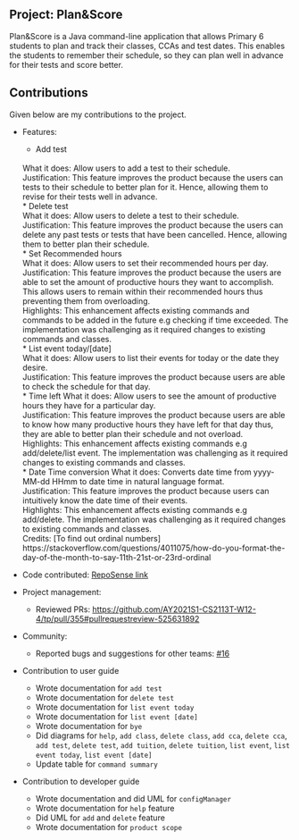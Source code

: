 ## Project: Plan&Score

Plan&Score is a Java command-line application that allows Primary 6 students to plan and track their classes, CCAs and test dates. This enables the students to remember their schedule, so they can plan well in advance for their tests and score better.

## Contributions
Given below are my contributions to the project.
* Features:
    * Add test 
    <br>
    What it does: Allow users to add a test to their schedule.
    <br>
    Justification: This feature improves the product because the users can tests to their schedule to better plan for it. Hence, allowing them to revise for their tests well in advance.
    <br>
    * Delete test 
    <br>
    What it does: Allow users to delete a test to their schedule.
    <br>
    Justification: This feature improves the product because the users can delete any past tests or tests that have been cancelled. 
    Hence, allowing them to better plan their schedule. 
    <br>
    * Set Recommended hours
    <br>
    What it does: Allow users to set their recommended hours per day.
    <br>
    Justification: This feature improves the product because the users are able to set the amount of productive hours they want to accomplish.
    This allows users to remain within their recommended hours thus preventing them from overloading.
    <br>
    Highlights: This enhancement affects existing commands and commands to be added in the future e.g checking if time exceeded.
    The implementation was challenging as it required changes to existing commands and classes.
    <br>
    * List event today/[date]
    <br>
    What it does: Allow users to list their events for today or the date they desire.
    <br>
    Justification: This feature improves the product because users are able to check the schedule for that day.
    <br>
    * Time left
    What it does: Allow users to see the amount of productive hours they have for a particular day.
    <br>
    Justification: This feature improves the product because users are able to know how 
    many productive hours they have left for that day thus, they are able to better plan their schedule and not overload.
    <br>
    Highlights: This enhancement affects existing commands e.g add/delete/list event.
    The implementation was challenging as it required changes to existing commands and classes.
    <br>
    * Date Time conversion
    What it does: Converts date time from yyyy-MM-dd HHmm to date time in natural language format.
    <br>
    Justification: This feature improves the product because users can intuitively know the date time of their events.
    <br>
    Highlights: This enhancement affects existing commands e.g add/delete.
    The implementation was challenging as it required changes to existing commands and classes.
    <br>
    Credits: [To find out ordinal numbers] https://stackoverflow.com/questions/4011075/how-do-you-format-the-day-of-the-month-to-say-11th-21st-or-23rd-ordinal
    
* Code contributed: [RepoSense link](https://github.com/AY2021S1-CS2113T-W12-4/tp/commit/30a3bdd436ef6e9b0d9aba258a316a60399fef46)

* Project management:
    * Reviewed PRs: https://github.com/AY2021S1-CS2113T-W12-4/tp/pull/355#pullrequestreview-525631892
    
* Community:
    * Reported bugs and suggestions for other teams: [#16](https://github.com/nus-cs2113-AY2021S1/tp/pull/16)
    
* Contribution to user guide
    * Wrote documentation for `add test`
    * Wrote documentation for `delete test`
    * Wrote documentation for `list event today`
    * Wrote documentation for `list event [date]`
    * Wrote documentation for `bye`
    * Did diagrams for `help`, `add class`, `delete class`, `add cca`, 
    `delete cca`, `add test`, `delete test`, `add tuition`, `delete tuition`,
    `list event`, `list event today`, `list event [date]`
    * Update table for `command summary`
    

* Contribution to developer guide
    * Wrote documentation and did UML for `configManager`
    * Wrote documentation for `help` feature
    * Did UML for `add` and `delete` feature
    * Wrote documentation for `product scope`